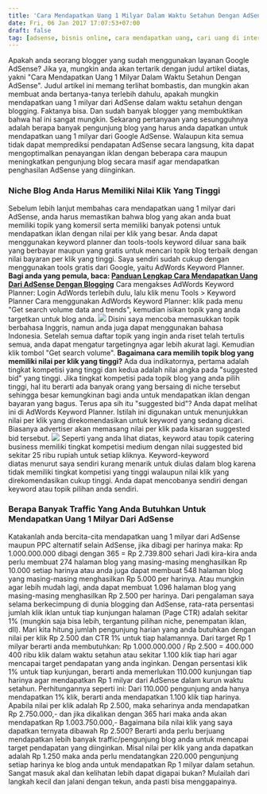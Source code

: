 ```yaml
---
title: 'Cara Mendapatkan Uang 1 Milyar Dalam Waktu Setahun Dengan AdSense'
date: Fri, 06 Jan 2017 17:07:53+07:00
draft: false
tag: [adsense, bisnis online, cara mendapatkan uang, cari uang di internet, Tips, tips adsense, tips blogging]
---
```


Apakah anda seorang blogger yang sudah menggunakan layanan Google AdSense? Jika ya, mungkin anda akan tertarik dengan judul artikel diatas, yakni "Cara Mendapatkan Uang 1 Milyar Dalam Waktu Setahun Dengan AdSense". Judul artikel ini memang terlihat bombastis, dan mungkin akan membuat anda bertanya-tanya terlebih dahulu, apakah mungkin mendapatkan uang 1 milyar dari AdSense dalam waktu setahun dengan blogging. Faktanya bisa. Dan sudah banyak blogger yang membuktikan bahwa hal ini sangat mungkin. Sekarang pertanyaan yang sesungguhnya adalah berapa banyak pengunjung blog yang harus anda dapatkan untuk mendapatkan uang 1 milyar dari Google AdSense. Walaupun kita semua tidak dapat memprediksi pendapatan AdSense secara langsung, kita dapat mengoptimalkan penayangan iklan dengan beberapa cara maupun meningkatkan pengunjung blog secara masif agar mendapatkan penghasilan AdSense yang diinginkan.

### Niche Blog Anda Harus Memiliki Nilai Klik Yang Tinggi

Sebelum lebih lanjut membahas cara mendapatkan uang 1 milyar dari AdSense, anda harus memastikan bahwa blog yang akan anda buat memiliki topik yang komersil serta memiliki banyak potensi untuk mendapatkan iklan dengan nilai per klik yang besar. Anda dapat menggunakan keyword planner dan tools-tools keyword diluar sana baik yang berbayar maupun yang gratis untuk mencari topik blog terbaik dengan nilai bayaran per klik yang tinggi. Saya sendiri sudah cukup dengan menggunakan tools gratis dari Google, yaitu AdWords Keyword Planner. **Bagi anda yang pemula, baca: [Panduan Lengkap Cara Mendapatkan Uang Dari AdSense Dengan Blogging](/cara-mendapatkan-uang-dari-adsense-dengan-blogging/)** Cara mengakses AdWords Keyword Planner: Login AdWords terlebih dulu, lalu klik menu Tools > Keyword Planner Cara menggunakan AdWords Keyword Planner: klik pada menu "Get search volume data and trends", kemudian isikan topik yang anda targetkan untuk blog anda. **![](/wp-content/uploads/2017/01/cara-menggunakan-adwords-keyword-planner-1-1024x885.jpg)** Disini saya mencoba memasukkan topik berbahasa Inggris, namun anda juga dapat menggunakan bahasa Indonesia. Setelah semua daftar topik yang ingin anda riset telah tertulis semua, anda dapat mengatur targetingnya agar lebih akurat lagi. Kemudian klik tombol "Get search volume". **Bagaimana cara memilih topik blog yang memiliki nilai per klik yang tinggi?** Ada dua indikatornya, pertama adalah tingkat kompetisi yang tinggi dan kedua adalah nilai angka pada "suggested bid" yang tinggi. Jika tingkat kompetisi pada topik blog yang anda pilih tinggi, hal itu berarti ada banyak orang yang bersaing di niche tersebut sehingga besar kemungkinan bagi anda untuk mendapatkan iklan dengan bayaran yang bagus. Terus apa sih itu "suggested bid"? Anda dapat melihat ini di AdWords Keyword Planner. Istilah ini digunakan untuk menunjukkan nilai per klik yang direkomendasikan untuk keyword yang sedang dicari. Biasanya advertiser akan memasang nilai per klik pada kisaran suggested bid tersebut. ![](/wp-content/uploads/2017/01/cara-menggunakan-adwords-keyword-planner-2-1024x413.jpg) Seperti yang anda lihat diatas, keyword atau topik catering business memiliki tingkat kompetisi medium dengan nilai suggested bid sekitar 25 ribu rupiah untuk setiap kliknya. Keyword-keyword diatas menurut saya sendiri kurang menarik untuk diulas dalam blog karena tidak memiliki tingkat kompetisi yang tinggi walaupun nilai klik yang direkomendasikan cukup tinggi. Anda dapat mencobanya sendiri dengan keyword atau topik pilihan anda sendiri.

### Berapa Banyak Traffic Yang Anda Butuhkan Untuk Mendapatkan Uang 1 Milyar Dari AdSense

Katakanlah anda bercita-cita mendapatkan uang 1 milyar dari AdSense maupun PPC alternatif selain AdSense, jika dibagi per harinya maka: Rp 1.000.000.000 dibagi dengan 365 = Rp 2.739.800 sehari Jadi kira-kira anda perlu membuat 274 halaman blog yang masing-masing menghasilkan Rp 10.000 setiap harinya atau anda juga dapat membuat 548 halaman blog yang masing-masing menghasilkan Rp 5.000 per harinya. Atau mungkin agar lebih mudah lagi, anda dapat membuat 1.096 halaman blog yang masing-masing menghasilkan Rp 2.500 per harinya. Dari pengalaman saya selama berkecimpung di dunia blogging dan AdSense, rata-rata persentasi jumlah klik iklan untuk tiap kunjungan halaman (Page CTR) adalah sekitar 1% (mungkin saja bisa lebih, tergantung pilihan niche, penempatan iklan, dll). Mari kita hitung jumlah pengunjung harian yang anda butuhkan dengan nilai per klik Rp 2.500 dan CTR 1% untuk tiap halamannya. Dari target Rp 1 milyar berarti anda membutuhkan: Rp 1.000.000.000 / Rp 2.500 = 400.000 400 ribu klik dalam waktu setahun atau sekitar 1.100 klik tiap hari agar mencapai target pendapatan yang anda inginkan. Dengan persentasi klik 1% untuk tiap kunjungan, berarti anda memerlukan 110.000 kunjungan tiap harinya agar mendapatkan Rp 1 milyar dari AdSense dalam kurun waktu setahun. Perhitungannya seperti ini: Dari 110.000 pengunjung anda hanya mendapatkan 1% klik, berarti anda mendapatkan 1.100 klik tiap harinya. Apabila nilai per klik adalah Rp 2.500, maka seharinya anda mendapatkan Rp 2.750.000,- dan jika dikalikan dengan 365 hari maka anda akan mendapatkan Rp 1.003.750.000,- Bagaimana bila nilai klik yang saya dapatkan ternyata dibawah Rp 2.500? Berarti anda perlu berjuang mendapatkan lebih banyak traffic/pengunjung blog anda untuk mencapai target pendapatan yang diinginkan. Misal nilai per klik yang anda dapatkan adalah Rp 1.250 maka anda perlu mendatangkan 220.000 pengunjung setiap harinya ke blog anda untuk mendapatkan Rp 1 milyar dalam setahun. Sangat masuk akal dan kelihatan lebih dapat digapai bukan? Mulailah dari langkah kecil dan jalani dengan tekun, anda pasti bisa menggapainya.